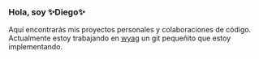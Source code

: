 ### Hola, soy ✨Diego✨
Aquí encontrarás mis proyectos personales y colaboraciones de código.
Actualmente estoy trabajando en [wyag](www.github.com/Cronny) un git pequeñito que estoy implementando. 

<!--
**Cronny/Cronny** is a ✨ _special_ ✨ repository because its `README.md` (this file) appears on your GitHub profile.

Here are some ideas to get you started:

- 🔭 I’m currently working on ...
- 🌱 I’m currently learning ...
- 👯 I’m looking to collaborate on ...
- 🤔 I’m looking for help with ...
- 💬 Ask me about ...
- 📫 How to reach me: ...
- 😄 Pronouns: ...
- ⚡ Fun fact: ...
-->
